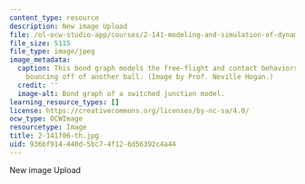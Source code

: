 ```yaml
---
content_type: resource
description: New image Upload
file: /ol-ocw-studio-app/courses/2-141-modeling-and-simulation-of-dynamic-systems-fall-2006/936bf914440d5bc74f126d56392c4a44_2-141f06-th.jpg
file_size: 5115
file_type: image/jpeg
image_metadata:
  caption: This bond graph models the free-flight and contact behaviors of a ball
    bouncing off of another ball. (Image by Prof. Neville Hogan.)
  credit: ''
  image-alt: Bond graph of a switched junction model.
learning_resource_types: []
license: https://creativecommons.org/licenses/by-nc-sa/4.0/
ocw_type: OCWImage
resourcetype: Image
title: 2-141f06-th.jpg
uid: 936bf914-440d-5bc7-4f12-6d56392c4a44
---
```

New image Upload